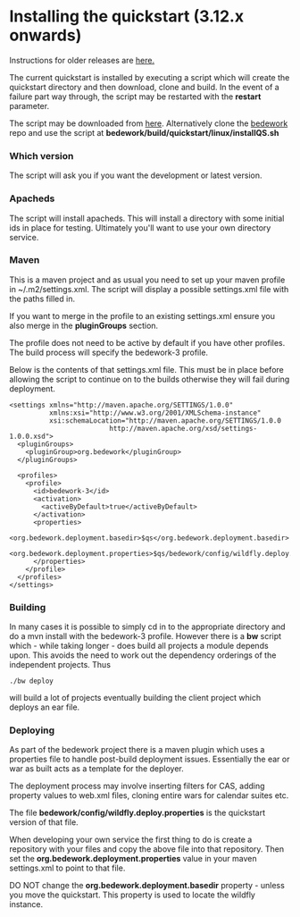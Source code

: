 # Installing the quickstart (3.12.x onwards)

Instructions for older releases are [here.](installing-old.md)

The current quickstart is installed by executing a script which will create the quickstart directory and then download, clone and build. In the event of a failure part way through, the script may be restarted with the **restart** parameter.

The script may be downloaded from [here](https://github.com/Bedework/bedework/blob/master/build/quickstart/linux/installQS.sh). Alternatively clone the [bedework](https://github.com/Bedework/bedework.git) repo and use the script at **bedework/build/quickstart/linux/installQS.sh**

### Which version
The script will ask you if you want the development or latest version.

### Apacheds
The script will install apacheds. This will install a directory with some initial ids in place for testing. Ultimately you'll want to use your own directory service.

### Maven
This is a maven project and as usual you need to set up your maven profile in ~/.m2/settings.xml. The script will display a possible settings.xml file with the paths filled in.

If you want to merge in the profile to an existing settings.xml ensure you also merge in the **pluginGroups** section.

The profile does not need to be active by default if you have other profiles. The build process will specify the bedework-3 profile.

Below is the contents of that settings.xml file. This must be in place before allowing the script to continue on to the builds otherwise they will fail during deployment.

```
<settings xmlns="http://maven.apache.org/SETTINGS/1.0.0"
          xmlns:xsi="http://www.w3.org/2001/XMLSchema-instance"
          xsi:schemaLocation="http://maven.apache.org/SETTINGS/1.0.0
                         http://maven.apache.org/xsd/settings-1.0.0.xsd">
  <pluginGroups>
    <pluginGroup>org.bedework</pluginGroup>
  </pluginGroups>

  <profiles>
    <profile>
      <id>bedework-3</id>
      <activation>
        <activeByDefault>true</activeByDefault>
      </activation>
      <properties>
        <org.bedework.deployment.basedir>$qs</org.bedework.deployment.basedir>
        <org.bedework.deployment.properties>$qs/bedework/config/wildfly.deploy.properties</org.bedework.deployment.properties>
      </properties>
    </profile>
  </profiles>
</settings>

```
 
### Building
In many cases it is possible to simply cd in to the appropriate directory and do a mvn install with the bedework-3 profile. However there is a **bw** script which - while taking longer - does build all projects a module depends upon. This avoids the need to work out the dependency orderings of the independent projects. Thus

```./bw deploy```

will build a lot of projects eventually building the client project which deploys an ear file.

### Deploying
As part of the bedework project there is a maven plugin which uses a properties file to handle post-build deployment issues. Essentially the ear or war as built acts as a template for the deployer.

The deployment process may involve inserting filters for CAS, adding property values to web.xml files, cloning entire wars for calendar suites etc.

The file **bedework/config/wildfly.deploy.properties** is the quickstart version of that file.

When developing your own service the first thing to do is create a repository with your files and copy the above file into that repository. Then set the **org.bedework.deployment.properties** value in your maven settings.xml to point to that file.

DO NOT change the **org.bedework.deployment.basedir** property - unless you move the quickstart. This property is used to locate the wildfly instance.
